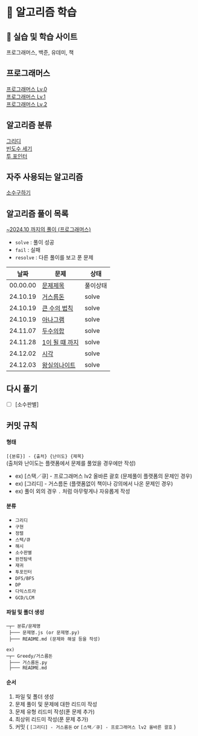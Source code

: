 # 📙 알고리즘 학습

## 🧩 실습 및 학습 사이트

프로그래머스, 백준, 유데미, 책

## 프로그래머스

[프로그래머스 Lv.0](./programmers-Lv.0/)  
[프로그래머스 Lv.1](./programmers-Lv.1/)  
[프로그래머스 Lv.2](./programmers-Lv.2/)

## 알고리즘 분류

[그리디](./Greedy/)  
[빈도수 세기](./빈도수세기/)  
[투 포인터](/Two-Pointers/)

## 자주 사용되는 알고리즘

[소수구하기](./자주사용되는알고리즘/소수구하기/)

## 알고리즘 풀이 목록

[~2024.10 까지의 풀이 (프로그래머스)](https://github.com/LeeJY97/programmers)

- `solve` : 풀이 성공
- `fail` : 실패
- `resolve` : 다른 풀이를 보고 푼 문제

| 날짜     | 문제                                   | 상태     |
| -------- | -------------------------------------- | -------- |
| 00.00.00 | [문제제목](/programmers-Lv.1)          | 풀이상태 |
| 24.10.19 | [거스름돈](/Greedy/거스름돈/)          | solve    |
| 24.10.19 | [큰 수의 법칙](Greedy/큰수의법칙/)     | solve    |
| 24.10.19 | [아나그램](/빈도수세기/아나그램/)      | solve    |
| 24.11.07 | [두수의합](/Two-Pointers/두수의합/)    | solve    |
| 24.11.28 | [1이 될 떄 까지](/Greedy/1이될때까지/) | solve    |
| 24.12.02 | [시각](/구현/시각/)                    | solve    |
| 24.12.03 | [왕실의나이트](/구현/왕실의나이트/)    | solve    |

## 다시 풀기

- [ ] [소수판별]

## 커밋 규칙

#### 형태

`[{분류}] - {출처} {난이도} {제목}`  
(출처와 난이도는 플랫폼에서 문제를 풀었을 경우에만 작성)

- ex) [스택／큐] - 프로그래머스 lv2 올바른 괄호 (문제풀이 플랫폼의 문제인 경우)
- ex) [그리디] - 거스름돈 (플랫폼없이 책이나 강의에서 나온 문제인 경우)
- ex) 풀이 외의 경우 `.` 처럼 아무렇게나 자유롭게 작성

#### 분류

- `그리디`
- `구현`
- `정렬`
- `스택/큐`
- `해시`
- `소수판별`
- `완전탐색`
- `재귀`
- `투포인터`
- `DFS/BFS`
- `DP`
- `다익스트라`
- `GCD/LCM`

#### 파일 및 폴더 생성

```
─┬─ 분류/문제명
 ├─── 문제명.js (or 문제명.py)
 ├─── README.md (문제와 해설 등을 작성)

ex)
─┬─ Greedy/거스름돈
 ├─── 거스름돈.py
 ├─── README.md
```

#### 순서

1. 파일 및 폴더 생성
2. 문제 풀이 및 문제에 대한 리드미 작성
3. 문제 유형 리드미 작성(푼 문제 추가)
4. 최상위 리드미 작성(푼 문제 추가)
5. 커밋 ( `[그리디] - 거스름돈` or `[스택／큐] - 프로그래머스 lv2 올바른 괄호` )
